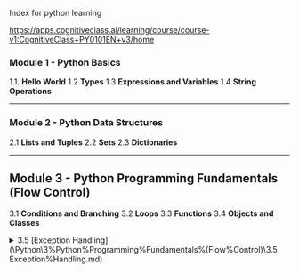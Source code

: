 Index for python learning
 

https://apps.cognitiveclass.ai/learning/course/course-v1:CognitiveClass+PY0101EN+v3/home

### Module 1 - Python Basics
1.1. **Hello World**
1.2 **Types**
1.3 **Expressions and Variables**
1.4 **String Operations**

___
### Module 2 - Python Data Structures
2.1 **Lists and Tuples**
2.2 **Sets**
2.3 **Dictionaries**

___

## Module 3 - Python Programming Fundamentals (Flow Control)
3.1 **Conditions and Branching**
3.2 **Loops**
3.3 **Functions**
3.4 **Objects and Classes**
<details>
<summary>
3.5 [Exception Handling](\Python\3%Python%Programming%Fundamentals%(Flow%Control)\3.5 Exception%Handling.md) 
</summary>

___

## Module 4 - Working with Data in Python


Module 5 - Working with Numpy Arrays & Simple APIs

